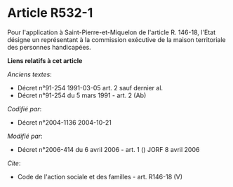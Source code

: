 # Article R532-1

Pour l'application à Saint-Pierre-et-Miquelon de l'article R. 146-18, l'Etat désigne un représentant à la commission
exécutive de la maison territoriale des personnes handicapées.

**Liens relatifs à cet article**

_Anciens textes_:

  - Décret n°91-254 1991-03-05 art. 2 sauf dernier al.
  - Décret n°91-254 du 5 mars 1991 - art. 2 (Ab)

_Codifié par_:

  - Décret n°2004-1136 2004-10-21

_Modifié par_:

  - Décret n°2006-414 du 6 avril 2006 - art. 1 () JORF 8 avril 2006

_Cite_:

  - Code de l'action sociale et des familles - art. R146-18 (V)
